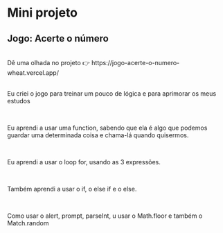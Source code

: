 <h1> Mini projeto  </h1>
<h2> Jogo: Acerte o número</h2>
<br>
 Dê uma olhada no projeto 👉  https://jogo-acerte-o-numero-wheat.vercel.app/
 <br> <br>
<p> Eu criei o jogo para treinar um pouco de lógica e para aprimorar os meus estudos </P>
<br>
<p> Eu aprendi a usar uma function, sabendo que ela é algo que podemos guardar uma determinada coisa e chama-lá quando quisermos. </p>
<br>
<p> Eu aprendi a usar o loop for, usando as 3 expressões.</p>
<br>
<p> Também aprendi a usar o if, o else if e o else. </p>
<br>
<p> Como usar o alert, prompt, parseInt, u usar o Math.floor e também o Match.random </p>
